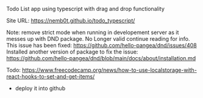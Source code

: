 Todo List app using typescript with drag and drop functionality

Site URL: https://nemb0t.github.io/todo_typescript/

Note: remove strict mode when running in developement server as it messes up with DND package. No Longer valid continue reading for info.
This issue has been fixed: https://github.com/hello-pangea/dnd/issues/408
Installed another version of package to fix the issue: https://github.com/hello-pangea/dnd/blob/main/docs/about/installation.md


Todo:
https://www.freecodecamp.org/news/how-to-use-localstorage-with-react-hooks-to-set-and-get-items/
* deploy it into github